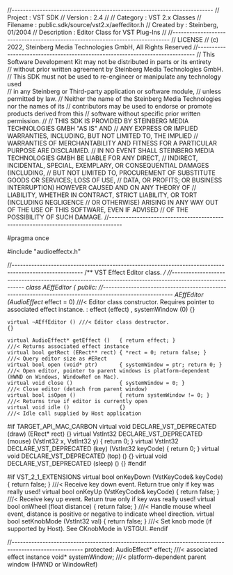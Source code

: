 //------------------------------------------------------------------------
// Project     : VST SDK
// Version     : 2.4
//
// Category    : VST 2.x Classes
// Filename    : public.sdk/source/vst2.x/aeffeditor.h
// Created by  : Steinberg, 01/2004
// Description : Editor Class for VST Plug-Ins
// 
//-----------------------------------------------------------------------------
// LICENSE
// (c) 2022, Steinberg Media Technologies GmbH, All Rights Reserved
//-----------------------------------------------------------------------------
// This Software Development Kit may not be distributed in parts or its entirety  
// without prior written agreement by Steinberg Media Technologies GmbH. 
// This SDK must not be used to re-engineer or manipulate any technology used  
// in any Steinberg or Third-party application or software module, 
// unless permitted by law.
// Neither the name of the Steinberg Media Technologies nor the names of its
// contributors may be used to endorse or promote products derived from this 
// software without specific prior written permission.
// 
// THIS SDK IS PROVIDED BY STEINBERG MEDIA TECHNOLOGIES GMBH "AS IS" AND
// ANY EXPRESS OR IMPLIED WARRANTIES, INCLUDING, BUT NOT LIMITED TO, THE IMPLIED 
// WARRANTIES OF MERCHANTABILITY AND FITNESS FOR A PARTICULAR PURPOSE ARE DISCLAIMED.
// IN NO EVENT SHALL STEINBERG MEDIA TECHNOLOGIES GMBH BE LIABLE FOR ANY DIRECT, 
// INDIRECT, INCIDENTAL, SPECIAL, EXEMPLARY, OR CONSEQUENTIAL DAMAGES (INCLUDING, 
// BUT NOT LIMITED TO, PROCUREMENT OF SUBSTITUTE GOODS OR SERVICES; LOSS OF USE, 
// DATA, OR PROFITS; OR BUSINESS INTERRUPTION) HOWEVER CAUSED AND ON ANY THEORY OF 
// LIABILITY, WHETHER IN CONTRACT, STRICT LIABILITY, OR TORT (INCLUDING NEGLIGENCE 
// OR OTHERWISE) ARISING IN ANY WAY OUT OF THE USE OF THIS SOFTWARE, EVEN IF ADVISED
// OF THE POSSIBILITY OF SUCH DAMAGE.
//----------------------------------------------------------------------------------

#pragma once

#include "audioeffectx.h"

//-------------------------------------------------------------------------------------------------------
/** VST Effect Editor class. */
//-------------------------------------------------------------------------------------------------------
class AEffEditor
{
public:
//-------------------------------------------------------------------------------------------------------
	AEffEditor (AudioEffect* effect = 0)	///< Editor class constructor. Requires pointer to associated effect instance.
	: effect (effect)
	, systemWindow (0)
	{}

	virtual ~AEffEditor () ///< Editor class destructor.
	{}

	virtual AudioEffect* getEffect ()	{ return effect; }					///< Returns associated effect instance
	virtual bool getRect (ERect** rect)	{ *rect = 0; return false; }		///< Query editor size as #ERect
	virtual bool open (void* ptr)		{ systemWindow = ptr; return 0; }	///< Open editor, pointer to parent windows is platform-dependent (HWND on Windows, WindowRef on Mac).
	virtual void close ()				{ systemWindow = 0; }				///< Close editor (detach from parent window)
	virtual bool isOpen ()				{ return systemWindow != 0; }		///< Returns true if editor is currently open
	virtual void idle ()				{}									///< Idle call supplied by Host application

#if TARGET_API_MAC_CARBON
	virtual void DECLARE_VST_DEPRECATED (draw) (ERect* rect) {}
	virtual VstInt32 DECLARE_VST_DEPRECATED (mouse) (VstInt32 x, VstInt32 y) { return 0; }
	virtual VstInt32 DECLARE_VST_DEPRECATED (key) (VstInt32 keyCode) { return 0; }
	virtual void DECLARE_VST_DEPRECATED (top) () {}
	virtual void DECLARE_VST_DEPRECATED (sleep) () {}
#endif

#if VST_2_1_EXTENSIONS
	virtual bool onKeyDown (VstKeyCode& keyCode)	{ return false; }		///< Receive key down event. Return true only if key was really used!
	virtual bool onKeyUp (VstKeyCode& keyCode)		{ return false; }		///< Receive key up event. Return true only if key was really used!
	virtual bool onWheel (float distance)			{ return false; }		///< Handle mouse wheel event, distance is positive or negative to indicate wheel direction.
	virtual bool setKnobMode (VstInt32 val)			{ return false; }		///< Set knob mode (if supported by Host). See CKnobMode in VSTGUI.
#endif

//-------------------------------------------------------------------------------------------------------
protected:
	AudioEffect* effect;	///< associated effect instance
	void* systemWindow;		///< platform-dependent parent window (HWND or WindowRef)
